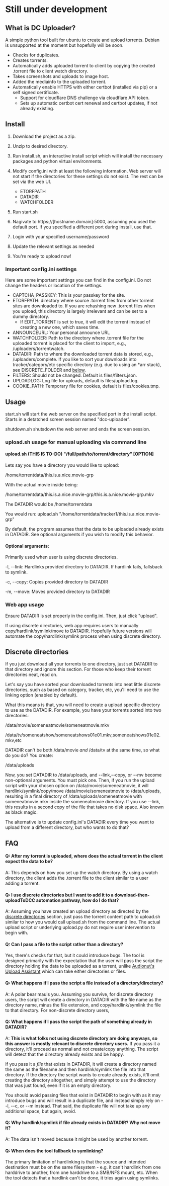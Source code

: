 # Still under development

## What is DC Uploader?

A simple python tool built for ubuntu to create and upload torrents. Debian is unsupported at the moment but hopefully will be soon.

- Checks for duplicates.
- Creates torrents.
- Automatically adds uploaded torrent to client by copying the created .torrent file to client watch directory.
- Takes screenshots and uploads to image host.
- Added the mediainfo to the uploaded torrent.
- Automatically enable HTTPS with either certbot (installed via pip) or a self signed certificate.
    - Support for cloudflare DNS challenge via cloudflare API token.
    - Sets up automatic certbot cert renewal and certbot updates, if not already existing.

## Install

1. Download the project as a zip.

2. Unzip to desired directory.

3. Run install.sh, an interactive install script which will install the necessary packages and python virtual environments.

4. Modify config.ini with at least the following information. Web server will not start if the directories for these settings do not exist. The rest can be set via the web UI.
    - ETORFPATH
    - DATADIR
    - WATCHFOLDER

5. Run start.sh
6. Nagivate to https://[hostname.domain]:5000, assuming you used the default port. If you specified a different port during install, use that.
7. Login with your specified username/password
8. Update the relevant settings as needed
9. You're ready to upload now!

### Important config.ini settings

Here are some important settings you can find in the config.ini. Do not change the headers or location of the settings.

- CAPTCHA_PASSKEY: This is your passkey for the site.
- ETORFPATH: directory where source .torrent files from other torrent sites are downloaded to. If you are rehashing new .torrent files when you upload, this directory is largely irrelevant and can be set to a dummy directory.
    - If EDIT_TORRENT is set to true, it will edit the torrent instead of creating a new one, which saves time.
- ANNOUNCEURL: Your personal announce URL
- WATCHFOLDER: Path to the directory where .torrent file for the uploaded torrent is placed for the client to import, e.g., /uploaders/torrentwatch.
- DATADIR: Path to where the downloaded torrent data is stored, e.g., /uploaders/complete. If you like to sort your downloads into tracker/category/etc specific directory (e.g. due to using an *arr stack), see DISCRETE_FOLDER and [below](https://github.com/FinHv/dc_uploader/new/main?filename=README.md#discrete-directories).
- FILTERS: Should not be changed. Default is files/filters.json.
- UPLOADLOG: Log file for uploads, default is files/upload.log.
- COOKIE_PATH: Temporary file for cookies, default is files/cookies.tmp.

## Usage

start.sh will start the web server on the specified port in the install script. Starts in a detatched screen session named "dcc-uploader".

shutdown.sh shutsdown the web server and ends the screen session.

### upload.sh usage for manual uploading via command line

#### upload.sh (THIS IS TO-DO) "/full/path/to/torrent/directory" [OPTION]

Lets say you have a directory you would like to upload:

/home/torrentdata/this.is.a.nice.movie-grp

With the actual movie inside being:

/home/torrentdata/this.is.a.nice.movie-grp/this.is.a.nice.movie-grp.mkv

The DATADIR would be /home/torrentdata

You would run: upload.sh "/home/torrentdata/tracker1/this.is.a.nice.movie-grp"

By default, the program assumes that the data to be uploaded already exists in DATADIR. See optional arguments if you wish to modify this behavior.

#### Optional arguments:
Primarily used when user is using discrete directories.

-l, --link: Hardlinks provided directory to DATADIR. If hardlink fails, fallsback to symlink.

-c, --copy: Copies provided directory to DATADIR

-m, --move: Moves provided directory to DATADIR

### Web app usage

Ensure DATADIR is set properly in the config.ini. Then, just click "upload".

If using discrete directories, web app requires users to manually copy/hardlink/symlink/move to DATADIR. Hopefully future versions will automate the copy/hardlink/symlink process when using discrete directory. 

## Discrete directories

If you just download all your torrents to one directory, just set DATADIR to that directory and ignore this section. For those who keep their torrent directories neat, read on.

Let's say you have sorted your downloaded torrents into neat little discrete directories, such as based on category, tracker, etc, you'll need to use the linking option (enabled by default).

What this means is that, you will need to create a upload specific directory to use as the DATADIR. For example, you have your torrents sorted into two directories:

/data/movie/someneatmovie/someneatmovie.mkv

/data/tv/someneatshow/someneatshows01e01.mkv,someneatshows01e02.mkv,etc

DATADIR can't be both /data/movie *and* /data/tv at the same time, so what do you do? You create:

/data/uploads

Now, you set DATADIR to /data/uploads, and --link,--copy, or --mv become non-optional arguments. You must pick one. Then, if you run the upload script with your chosen option on /data/movie/someneatmovie, it will hardlink/symlink/copy/move /data/movie/someneatmovie to /data/uploads, resulting in a final directory of /data/uploads/someneatmovie with someneatmovie.mkv inside the someneatmovie directory. If you use --link, this results in a second copy of the file that takes no disk space. Also known as black magic.

The alternative is to update config.ini's DATADIR every time you want to upload from a different directory, but who wants to do that?

## FAQ

#### Q: After my torrent is uploaded, where does the actual torrent in the client expect the data to be?

A: This depends on how you set up the watch directory. By using a watch directory, the client adds the .torrent file to the client similar to a user adding a torrent.

#### Q: I use discrete directories but I want to add it to a download-then-uploadToDCC automation pathway, how do I do that?

A: Assuming you have created an upload directory as directed by the [discrete directories](https://github.com/FinHv/dc_uploader/new/main?filename=README.md#discrete-directories) section, just pass the torrent content path to upload.sh similar to how you would call upload.sh from the command line. The actual upload script or underlying upload.py do not require user intervention to begin with.

#### Q: Can I pass a file to the script rather than a directory?

Yes, there's checks for that, but it could introduce bugs. The tool is designed primarily with the expectation that the user will pass the script the directory holding the data to be uploaded as a torrent, unlike [Audionut's Upload Assistant](https://github.com/Audionut/Upload-Assistant) which can take either directories or files.

#### Q: What happens if I pass the script a file instead of a directory/directory?

A: A polar bear mauls you. Assuming you survive, for discrete directory users, the script will create a directory in DATADIR with the file name as the directory name, minus the file extension, and copy/hardlink/symlink the file to that directory. For non-discrete directory users,

#### Q: What happens if I pass the script the path of something already in DATADIR?

A: **This is what folks not using discrete directory are doing anyways, so this answer is mostly relevant to discrete directory users.** If you pass it a directory, it'll proceed as normal and not create/copy anything. The script will detect that the directory already exists and be happy. 

If you pass it a *file* that exists in DATADIR, it will create a directory named the same as the filename and then hardlink/symlink the file into that directory. If the directory the script wants to create already exists, it'll omit creating the directory altogether, and simply attempt to use the directory that was just found, even if it is an empty directory.

You should avoid passing files that exist in DATADIR to begin with as it may introduce bugs and will result in a duplicate file, and instead simply rely on --l, --c, or --m instead. That said, the duplicate file will not take up any additional space, but again, avoid.

#### Q: Why hardlink/symlink if file already exists in DATADIR? Why not move it?

A: The data isn't moved because it might be used by another torrent.

#### Q: When does the tool fallback to symlinking?

The primary limitation of hardlinking is that the source and intended destination must be on the same filesystem - e.g. it can't hardlink from one harddrive to another, from one harddrive to a SMB/NFS mount, etc. When the tool detects that a hardlink can't be done, it tries again using symlinks.
